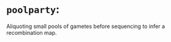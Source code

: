 # `poolparty`:  

Aliquoting small pools of gametes before sequencing to infer a recombination map.
